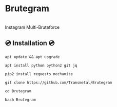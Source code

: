 # Brutegram
<br>Instagram Multi-Bruteforce <br>

## 💿 Installation 💿
```
apt update && apt upgrade

apt install python python2 git jq

pip2 install requests mechanize

git clone https://github.com/Transmetal/Brutegram

cd Brutegram

bash Brutegram
```
